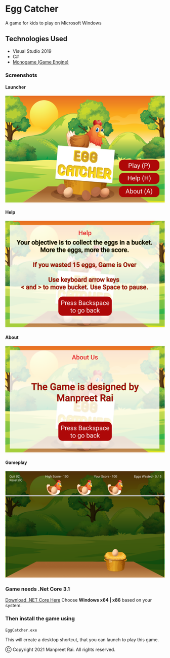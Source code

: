 # Egg Catcher
A game for kids to play on Microsoft Windows

## Technologies Used
- Visual Studio 2019
- C#
- [Monogame (Game Engine)](https://monogame.net/)

### Screenshots
#### Launcher
![Launcher](./Screenshots/launcher.png)

#### Help
![Help](./Screenshots/help.png)

#### About
![About](./Screenshots/about.png)

#### Gameplay
![Gameplay](./Screenshots/gameplay.png)


### Game needs .Net Core 3.1
[Download .NET Core Here](https://dotnet.microsoft.com/en-us/download/dotnet/3.1)
Choose **Windows x64 | x86** based on your system.

### Then install the game using
`EggCatcher.exe`

This will create a desktop shortcut, that you can launch to play this game.

Ⓒ Copyright 2021 Manpreet Rai. All rights reserved.
